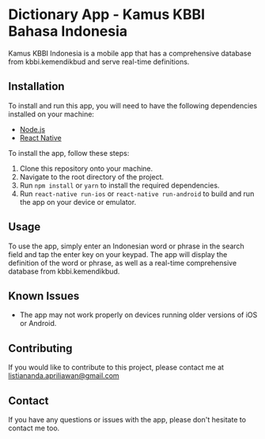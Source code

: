 # Dictionary App - Kamus KBBI Bahasa Indonesia


Kamus KBBI Indonesia is a mobile app that has a comprehensive database from kbbi.kemendikbud and serve real-time definitions.

## Installation

To install and run this app, you will need to have the following dependencies installed on your machine:

- [Node.js](https://nodejs.org/)
- [React Native](https://facebook.github.io/react-native/)

To install the app, follow these steps:

1. Clone this repository onto your machine.
2. Navigate to the root directory of the project.
3. Run `npm install` or `yarn` to install the required dependencies.
4. Run `react-native run-ios` or `react-native run-android` to build and run the app on your device or emulator.

## Usage

To use the app, simply enter an Indonesian word or phrase in the search field and tap the enter key on your keypad. The app will display the definition of the word or phrase, as well as a real-time comprehensive database from kbbi.kemendikbud.


## Known Issues

- The app may not work properly on devices running older versions of iOS or Android.

## Contributing

If you would like to contribute to this project, please contact me at listiananda.apriliawan@gmail.com

## Contact

If you have any questions or issues with the app, please don't hesitate to contact me too.